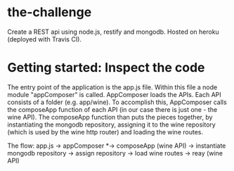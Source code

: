 # the-challenge
Create a REST api using node.js, restify and mongodb. Hosted on heroku (deployed with Travis CI).

# Getting started: Inspect the code 
The entry point of the application is the app.js file. Within this file a node module "appComposer" is called.
AppComposer loads the APIs. Each API consists of a folder (e.g. app/wine). To accomplish this, AppComposer calls the composeApp function of each API (in our case there is just one - the wine API).
The composeApp function than puts the pieces together, by instantiating the mongodb repository, assigning it to the wine repository (which is used by the wine http router) and loading the wine routes.     

The flow:
app.js -> appComposer *-> composeApp (wine API) -> instantiate mongodb repository -> assign repository -> load wine routes -> reay (wine API)








